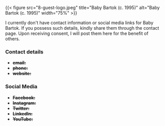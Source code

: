 #
{{< figure src="8-guest-logo.jpeg" title="Baby Bartok (c. 1995)" alt="Baby Bartok (c. 1995)" width="75%" >}}

I currently don't have contact information or social media links for Baby Bartok. If you possess such details, kindly share them through the contact page. Upon receiving consent, I will post them here for the benefit of others.

### Contact details

- ~~**email:**~~
- ~~**phone:**~~
- ~~**website:**~~

### Social Media

- ~~**Facebook:**~~
- ~~**Instagram:**~~
- ~~**Twitter:**~~
- ~~**LinkedIn:**~~
- ~~**YouTube:**~~
